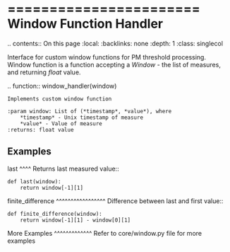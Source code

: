 

=======================
Window Function Handler
=======================

.. contents:: On this page
    :local:
    :backlinks: none
    :depth: 1
    :class: singlecol

Interface for custom window functions for PM threshold processing.
Window function is a function accepting a *Window* - the list of
measures, and returning *float* value.

.. function:: window_handler(window)

    Implements custom window function

    :param window: List of (*timestamp*, *value*), where
        *timestamp* - Unix timestamp of measure
        *value* - Value of measure
    :returns: float value

Examples
--------

last
^^^^
Returns last measured value::

    def last(window):
        return window[-1][1]

finite_difference
^^^^^^^^^^^^^^^^^
Difference between last and first value::

    def finite_difference(window):
        return window[-1][1] - window[0][1]


More Examples
^^^^^^^^^^^^^
Refer to core/window.py file for more examples